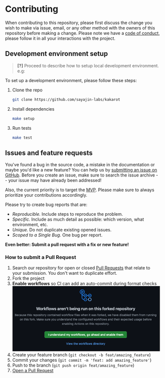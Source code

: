 # Contributing

When contributing to this repository, please first discuss the change you wish
to make via issue, email, or any other method with the owners of this repository
before making a change. Please note we have a
[code of conduct](CODE_OF_CONDUCT.md), please follow it in all your interactions
with the project.

## Development environment setup

> **[?]** Proceed to describe how to setup local development environment. e.g:

To set up a development environment, please follow these steps:

1. Clone the repo

   ```sh
   git clone https://github.com/sayajin-labs/kakarot
   ```

2. Install dependencies

   ```sh
   make setup
   ```

3. Run tests

   ```sh
   make test
   ```

## Issues and feature requests

You've found a bug in the source code, a mistake in the documentation or maybe
you'd like a new feature? You can help us by
[submitting an issue on GitHub](https://github.com/Gabdelhamidbakhta/kakarot/issues).
Before you create an issue, make sure to search the issue archive -- your issue
may have already been addressed!

Also, the current priority is to target the
[MVP](https://github.com/sayajin-labs/kakarot/tree/main/docs/mvp). Please make
sure to always prioritize your contributions accordingly.

Please try to create bug reports that are:

- _Reproducible._ Include steps to reproduce the problem.
- _Specific._ Include as much detail as possible: which version, what
  environment, etc.
- _Unique._ Do not duplicate existing opened issues.
- _Scoped to a Single Bug._ One bug per report.

**Even better: Submit a pull request with a fix or new feature!**

### How to submit a Pull Request

1. Search our repository for open or closed
   [Pull Requests](https://github.com/sayajin-labs/kakarot/pulls) that relate to
   your submission. You don't want to duplicate effort.
2. Fork the project
3. **Enable workflows** so CI can add an auto-commit during format checks ![enable-workflow](/resources/img/github_workflows.png)
4. Create your feature branch (`git checkout -b feat/amazing_feature`)
5. Commit your changes (`git commit -m 'feat: add amazing_feature'`)
6. Push to the branch (`git push origin feat/amazing_feature`)
7. [Open a Pull Request](https://github.com/sayajin-labs/kakarot/compare?expand=1)
